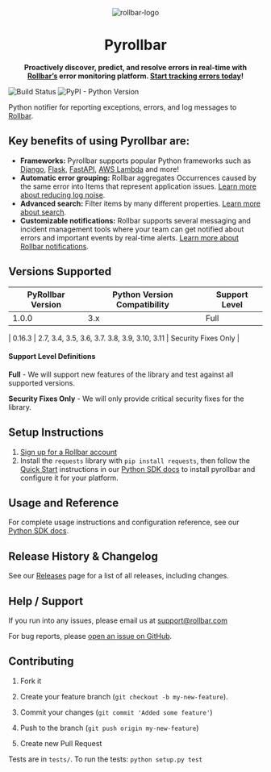 <p align="center">
  <img alt="rollbar-logo" src="https://user-images.githubusercontent.com/3300063/207964480-54eda665-d6fe-4527-ba51-b0ab3f41f10b.png" />
</p>

<h1 align="center">Pyrollbar</h1>

<p align="center">
  <strong>Proactively discover, predict, and resolve errors in real-time with <a href="https://rollbar.com">Rollbar’s</a> error monitoring platform. <a href="https://rollbar.com/signup/">Start tracking errors today</a>!</strong>
</p>



![Build Status](https://github.com/rollbar/pyrollbar/workflows/Pyrollbar%20CI/badge.svg?tag=latest)
![PyPI - Python Version](https://img.shields.io/pypi/pyversions/rollbar)


Python notifier for reporting exceptions, errors, and log messages to [Rollbar](https://rollbar.com).

## Key benefits of using Pyrollbar are:
- **Frameworks:** Pyrollbar supports popular Python frameworks such as <a href="https://docs.rollbar.com/docs/django">Django</a>, <a href="https://docs.rollbar.com/docs/flask">Flask</a>, <a href="https://docs.rollbar.com/docs/fastapi">FastAPI</a>, <a href="https://docs.rollbar.com/docs/aws-lambda-1">AWS Lambda</a> and more!
- **Automatic error grouping:** Rollbar aggregates Occurrences caused by the same error into Items that represent application issues. <a href="https://docs.rollbar.com/docs/grouping-occurrences">Learn more about reducing log noise</a>.
- **Advanced search:** Filter items by many different properties. <a href="https://docs.rollbar.com/docs/search-items">Learn more about search</a>.
- **Customizable notifications:** Rollbar supports several messaging and incident management tools where your team can get notified about errors and important events by real-time alerts. <a href="https://docs.rollbar.com/docs/notifications">Learn more about Rollbar notifications</a>.

## Versions Supported

| PyRollbar Version | Python Version Compatibility                  | Support Level       |
|-------------------|-----------------------------------------------|---------------------|
| 1.0.0             | 3.x                                           | Full                |

| 0.16.3            | 2.7, 3.4, 3.5, 3.6, 3.7. 3.8, 3.9, 3.10, 3.11 | Security Fixes Only |

#### Support Level Definitions

**Full** - We will support new features of the library and test against all supported versions.

**Security Fixes Only** - We will only provide critical security fixes for the library.

## Setup Instructions

1. [Sign up for a Rollbar account](https://rollbar.com/signup)
2. Install the `requests` library with `pip install requests`, then follow the [Quick Start](https://docs.rollbar.com/docs/python#section-quick-start) instructions in our [Python SDK docs](https://docs.rollbar.com/docs/python) to install pyrollbar and configure it for your platform.


## Usage and Reference

For complete usage instructions and configuration reference, see our [Python SDK docs](https://docs.rollbar.com/docs/python).

## Release History & Changelog

See our [Releases](https://github.com/rollbar/pyrollbar/releases) page for a list of all releases, including changes.

## Help / Support

If you run into any issues, please email us at [support@rollbar.com](mailto:support@rollbar.com)

For bug reports, please [open an issue on GitHub](https://github.com/rollbar/pyrollbar/issues/new).


## Contributing

1. Fork it
2. Create your feature branch (```git checkout -b my-new-feature```).
3. Commit your changes (```git commit 'Added some feature'```)

4. Push to the branch (```git push origin my-new-feature```)
5. Create new Pull Request

Tests are in `tests/`. To run the tests: `python setup.py test`
